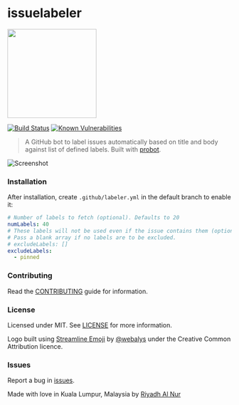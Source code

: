 # issuelabeler  

<img src="/assets/issuelabeler-logo.png" width="200" height="200">  

[![Build Status](https://travis-ci.org/riyadhalnur/issuelabeler.svg?branch=master)](https://travis-ci.org/riyadhalnur/issuelabeler) [![Known Vulnerabilities](https://snyk.io/test/github/riyadhalnur/issuelabeler/badge.svg?targetFile=package.json)](https://snyk.io/test/github/riyadhalnur/issuelabeler?targetFile=package.json) 

> A GitHub bot to label issues automatically based on title and body against list of defined labels. Built with [probot](https://github.com/probot/probot).  

![Screenshot](assets/screenshot.png)  

### Installation  
After installation, create `.github/labeler.yml` in the default branch to enable it:

```yml
# Number of labels to fetch (optional). Defaults to 20
numLabels: 40
# These labels will not be used even if the issue contains them (optional). 
# Pass a blank array if no labels are to be excluded.
# excludeLabels: []
excludeLabels:
  - pinned
```  

### Contributing  
Read the [CONTRIBUTING](CONTRIBUTING.md) guide for information.  

### License  
Licensed under MIT. See [LICENSE](LICENSE) for more information.  

Logo built using [Streamline Emoji](http://emoji.streamlineicons.com) by [@webalys](https://twitter.com/webalys) under the Creative Common Attribution licence.  

### Issues  
Report a bug in [issues](https://github.com/riyadhalnur/issuelabeler/issues).   

Made with love in Kuala Lumpur, Malaysia by [Riyadh Al Nur](https://verticalaxisbd.com)  
